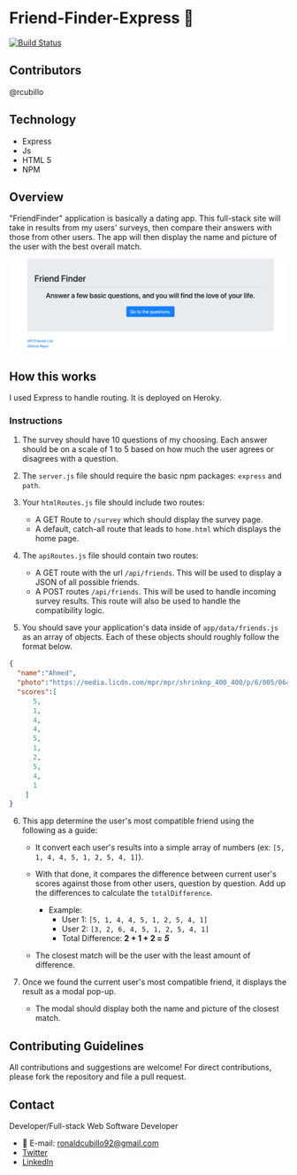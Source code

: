 # Friend-Finder-Express :underage:

[![Build Status](https://travis-ci.org/joemccann/dillinger.svg?branch=master)](https://travis-ci.org/joemccann/dillinger)

## Contributors
@rcubillo

## Technology
* Express
* Js
* HTML 5
* NPM

## Overview

"FriendFinder" application is basically a dating app. This full-stack site will take in results from my users' surveys, then compare their answers with those from other users. The app will then display the name and picture of the user with the best overall match.

[![IMAGE ALT TEXT HERE](assets/images/friends.png)](https://youtu.be/UuvgW7Ws6-M)

## How this works

I used Express to handle routing. It is deployed on Heroky. 

### Instructions

1. The survey should have 10 questions of my choosing. Each answer should be on a scale of 1 to 5 based on how much the user agrees or disagrees with a question.

2. The `server.js` file should require the basic npm packages: `express` and `path`.

3. Your `htmlRoutes.js` file should include two routes:

   * A GET Route to `/survey` which should display the survey page.
   * A default, catch-all route that leads to `home.html` which displays the home page.

4. The `apiRoutes.js` file should contain two routes:

   * A GET route with the url `/api/friends`. This will be used to display a JSON of all possible friends.
   * A POST routes `/api/friends`. This will be used to handle incoming survey results. This route will also be used to handle the compatibility logic.

5. You should save your application's data inside of `app/data/friends.js` as an array of objects. Each of these objects should roughly follow the format below.

```json
{
  "name":"Ahmed",
  "photo":"https://media.licdn.com/mpr/mpr/shrinknp_400_400/p/6/005/064/1bd/3435aa3.jpg",
  "scores":[
      5,
      1,
      4,
      4,
      5,
      1,
      2,
      5,
      4,
      1
    ]
}
```

6. This app determine the user's most compatible friend using the following as a guide:

   * It convert each user's results into a simple array of numbers (ex: `[5, 1, 4, 4, 5, 1, 2, 5, 4, 1]`).
   * With that done, it compares the difference between current user's scores against those from other users, question by question. Add up the differences to calculate the `totalDifference`.
     * Example:
       * User 1: `[5, 1, 4, 4, 5, 1, 2, 5, 4, 1]`
       * User 2: `[3, 2, 6, 4, 5, 1, 2, 5, 4, 1]`
       * Total Difference: **2 + 1 + 2 =** **_5_**

   * The closest match will be the user with the least amount of difference.

7. Once we found the current user's most compatible friend, it displays the result as a modal pop-up.
   * The modal should display both the name and picture of the closest match.
 

## Contributing Guidelines

All contributions and suggestions are welcome! For direct contributions, please fork the repository and file a pull request.

## Contact

Developer/Full-stack Web Software Developer
   
 * :email: E-mail: ronaldcubillo92@gmail.com
 * [Twitter](https://twitter.com/rcubillo92)
 * [LinkedIn](https://linkedin.com/in/ronald-cubillo/)





